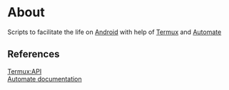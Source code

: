 # About
Scripts to facilitate the life on [Android](https://en.wikipedia.org/wiki/Android_(operating_system)) with help of [Termux](https://termux.com/) and [Automate](https://llamalab.com/automate/)

## References

[Termux:API](https://wiki.termux.com/wiki/Termux:API) <br>
[Automate documentation](https://llamalab.com/automate/doc/index.html) <br>
